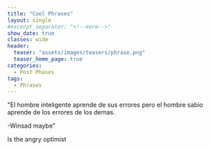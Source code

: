 ```yaml
---
title: "Cool Phrases"
layout: single
#excerpt_separator: "<!--more-->"
show_date: true
classes: wide
header:
  teaser: "assets/images/teasers/phrase.png"
  teaser_home_page: true
categories:
  - Post Phases
tags:
  - Phrases
---
```



"El hombre inteligente aprende de sus errores pero el hombre sabio aprende de los errores de los demas.

-Winsad maybe"


Is the angry optimist
